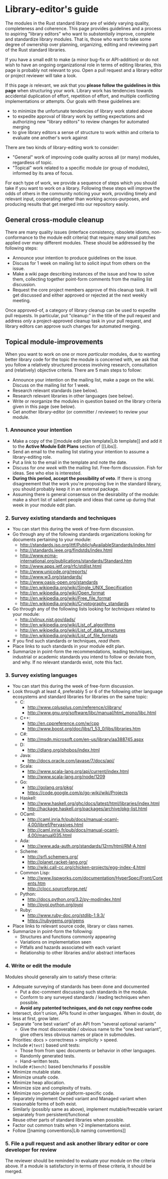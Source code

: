 # Library-editor's guide

The modules in the Rust standard library are of widely varying quality, completeness and coherence. This page provides guidelines and a process to aspiring "library editors" who want to _substantially_ improve, complete and standardize library modules. That is, those who want to take some degree of ownership over planning, organizing, editing and reviewing part of the Rust standard libraries.

If you have a small edit to make (a minor bug-fix or API-addition) or do not wish to have an ongoing organizational role in terms of editing libraries, this page is probably not relevant to you. Open a pull request and a library editor or project reviewer will take a look.

If this page _is_ relevant, we ask that you **please follow the guidelines in this page** when structuring your work. Library work has tendencies towards accidental duplication of effort, repetition of effort, and multiple conflicting implementations or attempts. Our goals with these guidelines are:
  - to minimize the unfortunate tendencies of library work stated above
  - to expedite approval of library work by setting expectations and authorizing new "library editors" to review changes for automated merging
  - to give library editors a sense of structure to work within and criteria to evaluate one another's work against

There are two kinds of library-editing work to consider:

  * "General" work of improving code quality across all (or many) modules, regardless of topic.
  * "Topical" work related to a specific module (or group of modules), informed by its area of focus.

For each type of work, we provide a sequence of steps which you should take if you want to work on a library. Following these steps will improve the odds of others in the community noticing your work, providing timely and relevant input, cooperating rather than working across-purposes, and producing results that get merged into our repository easily.

## General cross-module cleanup

There are many quality issues (interface consistency, obsolete idioms, non-conformance to the module edit criteria) that require many small patches applied over many different modules. These should  be addressed by the following steps:

  * Announce your intention to produce guidelines on the issue.
  * Discuss for 1 week on mailing list to solicit input from others on the issue.
  * Make a wiki page describing instances of the issue and how to solve them, collecting together point-form comments from the mailing list discussion.
  * Request the core project members approve of this cleanup task. It will get discussed and either approved or rejected at the next weekly meeting.

Once approved-of, a category of library cleanup can be used to expedite pull requests. In particular, put "cleanup:" in the title of the pull request and address _only_ a project-approved cleanup task in your pull request, and library editors can approve such changes for automated merging.

## Topical module-improvements

When you want to work on one or more _particular_ modules, due to wanting better library code for the topic the module is concerned with, we ask that you follow a relatively structured process involving research, consultation and (relatively) objective criteria. There are 5 main steps to follow:

  * Announce your intention on the mailing list, make a page on the wiki. Discuss on the mailing list for 1 week.
  * Research relevant standards (see below).
  * Research relevant libraries in other languages (see below).
  * Write or reorganize the modules in question based on the library criteria given in this page (see below).
  * Get another library-editor (or committer / reviewer) to review your module.

### 1. Announce your intention

  - Make a copy of the [[module edit plan template|Lib template]] and add it to the **Active Module Edit Plans** section of [[Libs]].
  - Send an email to the mailing list stating your intention to assume a library-editing role.
  - Put a link to the email in the template and note the date.
  - Discuss for _one week_ with the mailing list. Free-form discussion. Fish for ideas. See who else is interested.
  - **During this period, accept the possibility of veto**. If there is strong disagreement that the work you're proposing live in the standard library, you should probably keep it in an external package.
  - Assuming there is general consensus on the desirability of the module: make a short list of salient people and ideas that came up during that week in your module edit plan.

### 2. Survey existing standards and techniques

  - You can start this during the week of free-form discussion.
  - Go through any of the following standards organizations looking for documents pertaining to your module:
    - http://standards.iso.org/ittf/PubliclyAvailableStandards/index.html
    - http://standards.ieee.org/findstds/index.html
    - http://www.ecma-international.org/publications/standards/Standard.htm
    - http://www.apps.ietf.org/rfc/stdlist.html
    - http://www.unicode.org/reports/
    - http://www.w3.org/standards/
    - http://www.oasis-open.org/standards
    - http://en.wikipedia.org/wiki/Single_UNIX_Specification
    - http://en.wikipedia.org/wiki/Open_format
    - http://en.wikipedia.org/wiki/Free_file_format
    - http://en.wikipedia.org/wiki/Cryptography_standards
  - Go through any of the following lists looking for _techniques_ related to your module:
    - http://xlinux.nist.gov/dads/
    - http://en.wikipedia.org/wiki/List_of_algorithms
    - http://en.wikipedia.org/wiki/List_of_data_structures
    - http://en.wikipedia.org/wiki/List_of_file_formats
  - If you find such standards or techniques, _read them_.
  - Place links to such standards in your module edit plan.
  - Summarize in point-form the recommendations, leading techniques, industrial or academic standards you intend to follow or deviate from, and why. If no relevant standards exist, note this fact.

### 3. Survey existing languages

  - You can start this during the week of free-form discussion.
  - Look through at least 4, preferably 5 or 6 of the following other language ecosystems and standard libraries for libraries on the same topic:
    - C: 
      - http://www.cplusplus.com/reference/clibrary/
      - http://www.gnu.org/software/libc/manual/html_mono/libc.html
    - C++:
      - http://en.cppreference.com/w/cpp
      - http://www.boost.org/doc/libs/1_53_0/libs/libraries.htm
	- C#:
      - http://msdn.microsoft.com/en-us/library/aa388745.aspx
    - D:
      - http://dlang.org/phobos/index.html
    - Java:
      - http://docs.oracle.com/javase/7/docs/api/
    - Scala:
      - http://www.scala-lang.org/api/current/index.html
      - http://www.scala-lang.org/node/1209
    - Go:
      - http://golang.org/pkg/
      - https://code.google.com/p/go-wiki/wiki/Projects
    - Haskell:
      - http://www.haskell.org/ghc/docs/latest/html/libraries/index.html
      - http://hackage.haskell.org/packages/archive/pkg-list.html
    - OCaml:
      - http://caml.inria.fr/pub/docs/manual-ocaml-4.00/libref/Pervasives.html
      - http://caml.inria.fr/pub/docs/manual-ocaml-4.00/manual035.html
    - Ada:
      - http://www.ada-auth.org/standards/12rm/html/RM-A.html
    - Scheme:
      - http://srfi.schemers.org/
      - http://planet.racket-lang.org/
      - http://wiki.call-cc.org/chicken-projects/egg-index-4.html
    - Common Lisp:
      - http://www.lispworks.com/documentation/HyperSpec/Front/Contents.htm
      - http://clocc.sourceforge.net/
    - Python:
      - http://docs.python.org/3.2/py-modindex.html
      - http://pypi.python.org/pypi
    - Ruby:
      - http://www.ruby-doc.org/stdlib-1.9.3/
      - https://rubygems.org/gems
  - Place links to relevant source code, library or class names.
  - Summarize in point-form the following:
    - Structures and functions commonly appearing
    - Variations on implementation seen
    - Pitfalls and hazards associated with each variant
    - Relationship to other libraries and/or abstract interfaces

### 4. Write or edit the module

Modules should generally aim to satisfy these criteria:
  - Adequate surveying of standards has been done and documented
    - Put a doc-comment discussing such standards in the module.
    - Conform to any surveyed standards / leading techniques when possible.
    - **Avoid any patented techniques, and do not copy nonfree code**
  - Intersect, don't union, APIs found in other languages. When in doubt, do less at first, grow later.
  - Separate "one best variant" of an API from "several optional variants"
    - Give the most discoverable / obvious name to the "one best variant", give others less obvious names or place in submodules.
  - Priorities: docs > correctness > simplicity > speed.
  - Include `#[test]` based unit tests:
    - Those from from spec documents or behavior in other languages.
    - Randomly generated tests.
    - Hand-written tests.
  - Include `#[bench]` based benchmarks if possible
  - Minimize mutable state.
  - Minimize unsafe code.
  - Minimize heap allocation.
  - Minimize size and complexity of traits.
  - Minimize non-portable or platform-specific code.
  - Separately implement Owned variant and Managed variant when reasonable forms of both exist.
  - Similarly (possibly same as above), implement mutable/freezable variant separately from persistent/functional
  - Reuse other parts of standard libraries when possible.
  - Factor out common traits when >2 implementations exist.
  - Follow [[naming conventions|Lib naming conventions]]

### 5. File a pull request and ask another library editor or core developer for review

The reviewer should be reminded to evaluate your module on the criteria above. If a module is satisfactory in terms of these criteria, it should be merged.
